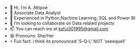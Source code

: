 - 👋 Hi, I’m A. Attipoe
- 👀 Associate Data Analyst
- 🌱 Experienced in Python,Nachine Learning, SQL and Power BI
- 💞️ I’m looking to collaborate on Data related projects
- 📫 You can reach me at kafui301995@gmail.com
- 😄 Pronouns: She/Her
- ⚡ Fun fact: i think its pronounced 'S-Q-L' NOT 'seeequell'
